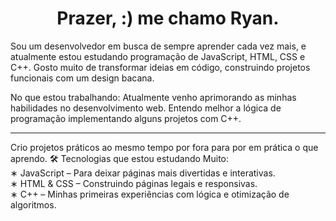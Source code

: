 
<h1 align="center"><strog>Prazer, :) me chamo Ryan.</strong></h1>


<p size='normal'>
    Sou um desenvolvedor em busca de sempre aprender cada vez mais, e atualmente estou estudando programação de JavaScript, HTML, CSS e C++. Gosto muito de transformar ideias em código, construindo projetos funcionais com um design bacana.
</p>

<p>
    No que estou trabalhando: Atualmente venho aprimorando as minhas habilidades no desenvolvimento web. Entendo melhor a lógica de programação implementando alguns projetos com C++.
</p>

<hr>

<p>
    Crio projetos práticos ao mesmo tempo por fora para por em prática o que aprendo. 🛠️ Tecnologias que estou estudando Muito:
    <br>
    &#8727; JavaScript &#8211; Para deixar páginas mais divertidas e interativas.
    <br>
    &#8727; HTML & CSS &#8211; Construindo páginas legais e responsivas.
    <br>
    &#8727; C++ &#8211; Minhas primeiras experiências com lógica e otimização de algoritmos.
</p>